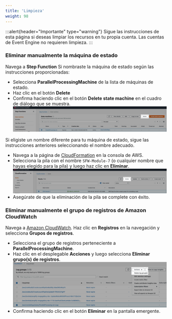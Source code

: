 ```yaml
---
title: 'Limpieza'
weight: 98
---
```


:::alert{header="Importante" type="warning"}
Sigue las instrucciones de esta página si deseas limpiar los recursos en tu propia cuenta. Las cuentas de Event Engine no requieren limpieza.
:::

### Eliminar manualmente la máquina de estado

Navega a **Step Function**
Si nombraste la máquina de estado según las instrucciones proporcionadas:

- Selecciona **ParallelProcessingMachine** de la lista de máquinas de estado.
- Haz clic en el botón **Delete**
- Confirma haciendo clic en el botón **Delete state machine** en el cuadro de diálogo que se muestra.
  ![Statemachine delete](/static/img/module-7/manual-delete-sm.png)

Si eligiste un nombre diferente para tu máquina de estado, sigue las instrucciones anteriores seleccionando el nombre adecuado.

- Navega a la página de [CloudFormation](https://console.aws.amazon.com/cloudformation/home) en la consola de AWS.
- Selecciona la pila con el nombre `SFW-Module-7` (o cualquier nombre que hayas elegido para la pila) y luego haz clic en **Eliminar**.
  ![CloudFormation delete](/static/img/setup/setup-cloudformation-delete.png)
- Asegúrate de que la eliminación de la pila se complete con éxito.

### Eliminar manualmente el grupo de registros de Amazon CloudWatch

Navega a [Amazon CloudWatch](https://console.aws.amazon.com/cloudwatch/home). Haz clic en **Registros** en la navegación y selecciona **Grupos de registros**.

- Selecciona el grupo de registros perteneciente a **ParallelProcessingMachine**.
- Haz clic en el desplegable **Acciones** y luego selecciona **Eliminar grupo(s) de registros**.
  ![Cloudwatch loggroup delete](/static/img/module-7/cloudwatch-cleanup.png)
- Confirma haciendo clic en el botón **Eliminar** en la pantalla emergente.
